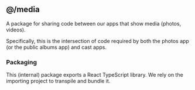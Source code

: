## @/media

A package for sharing code between our apps that show media (photos, videos).

Specifically, this is the intersection of code required by both the photos app
(or the public albums app) and cast apps.

### Packaging

This (internal) package exports a React TypeScript library. We rely on the
importing project to transpile and bundle it.
